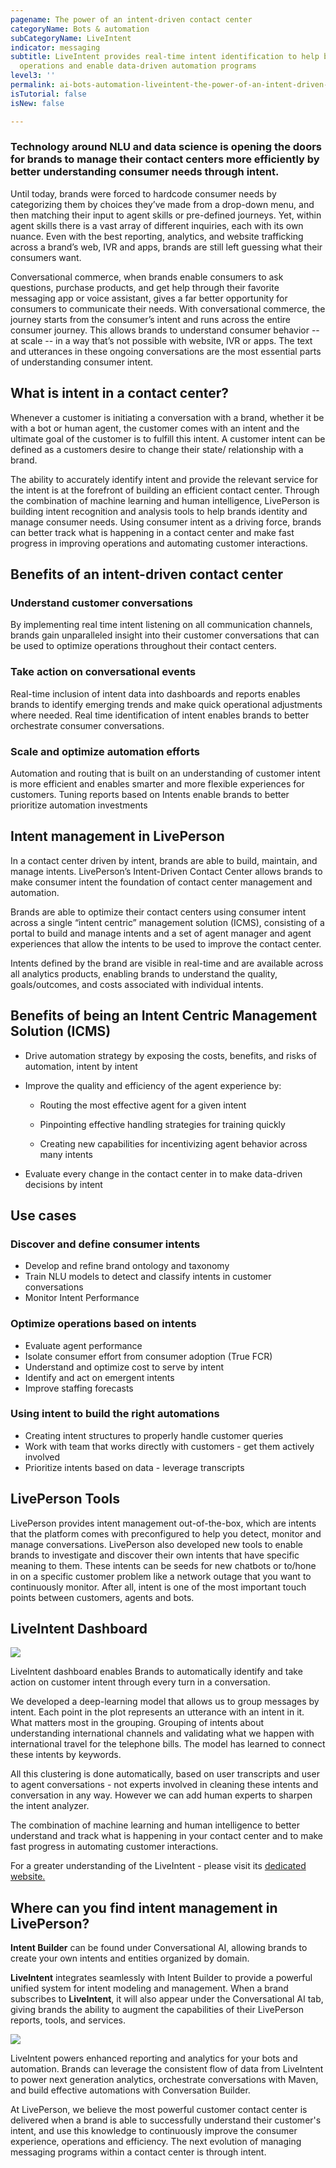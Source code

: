 ```yaml
---
pagename: The power of an intent-driven contact center
categoryName: Bots & automation
subCategoryName: LiveIntent
indicator: messaging
subtitle: LiveIntent provides real-time intent identification to help businesses optimize
  operations and enable data-driven automation programs
level3: ''
permalink: ai-bots-automation-liveintent-the-power-of-an-intent-driven-contact-center.html
isTutorial: false
isNew: false

---
```

### Technology around NLU and data science is opening the doors for brands to manage their contact centers more efficiently by better understanding consumer needs through intent.

Until today, brands were forced to hardcode consumer needs by categorizing them by choices they’ve made from a drop-down menu, and then matching their input to agent skills or pre-defined journeys. Yet, within agent skills there is a vast array of different inquiries, each with its own nuance. Even with the best reporting, analytics, and website trafficking across a brand’s web, IVR and apps, brands are still left guessing what their consumers want.

Conversational commerce, when brands enable consumers to ask questions, purchase products, and get help through their favorite messaging app or voice assistant, gives a far better opportunity for consumers to communicate their needs. With conversational commerce, the journey starts from the consumer’s intent and runs across the entire consumer journey. This allows brands to understand consumer behavior -- at scale -- in a way that’s not possible with website, IVR or apps. The text and utterances in these ongoing conversations are the most essential parts of understanding consumer intent.

## What is intent in a contact center?

Whenever a customer is initiating a conversation with a brand, whether it be with a bot or human agent, the customer comes with an intent and the ultimate goal of the customer is to fulfill this intent. A customer intent can be defined as a customers desire to change their state/ relationship with a brand.

The ability to accurately identify intent and provide the relevant service for the intent is at the forefront of building an efficient contact center. Through the combination of machine learning and human intelligence, LivePerson is building intent recognition and analysis tools to help brands identity and manage consumer needs. Using consumer intent as a driving force, brands can better track what is happening in a contact center and make fast progress in improving operations and automating customer interactions.

## Benefits of an intent-driven contact center

### Understand customer conversations

By implementing real time intent listening on all communication channels, brands gain unparalleled insight into their customer conversations that can be used to optimize operations throughout their contact centers.

### Take action on conversational events

Real-time inclusion of intent data into dashboards and reports enables brands to identify emerging trends and make quick operational adjustments where needed. Real time identification of intent enables brands to better orchestrate consumer conversations.

### Scale and optimize automation efforts

Automation and routing that is built on an understanding of customer intent is more efficient and enables smarter and more flexible experiences for customers. Tuning reports based on Intents enable brands to better prioritize automation investments

## Intent management in LivePerson

In a contact center driven by intent, brands are able to build, maintain, and manage intents. LivePerson’s Intent-Driven Contact Center allows brands to make consumer intent the foundation of contact center management and automation.

Brands are able to optimize their contact centers using consumer intent across a single “intent centric” management solution (ICMS), consisting of a portal to build and manage intents and a set of agent manager and agent experiences that allow the intents to be used to improve the contact center.

Intents defined by the brand are visible in real-time and are available across all analytics products, enabling brands to understand the quality, goals/outcomes, and costs associated with individual intents.

## Benefits of being an Intent Centric Management Solution (ICMS)

* Drive automation strategy by exposing the costs, benefits, and risks of automation, intent by intent
* Improve the quality and efficiency of the agent experience by:

  - Routing the most effective agent for a given intent

  - Pinpointing effective handling strategies for training quickly

  - Creating new capabilities for incentivizing agent behavior across many intents
* Evaluate every change in the contact center in to make data-driven decisions by intent

## Use cases

### Discover and define consumer intents

* Develop and refine brand ontology and taxonomy
* Train NLU models to detect and classify intents in customer conversations
* Monitor Intent Performance

### Optimize operations based on intents

* Evaluate agent performance
* Isolate consumer effort from consumer adoption (True FCR)
* Understand and optimize cost to serve by intent
* Identify and act on emergent intents
* Improve staffing forecasts

### Using intent to build the right automations

* Creating intent structures to properly handle customer queries
* Work with team that works directly with customers - get them actively involved
* Prioritize intents based on data - leverage transcripts

## LivePerson Tools

LivePerson provides intent management out-of-the-box, which are intents that the platform comes with preconfigured to help you detect, monitor and manage conversations. LivePerson also developed new tools to enable brands to investigate and discover their own intents that have specific meaning to them. These intents can be seeds for new chatbots or to/hone in on a specific customer problem like a network outage that you want to continuously monitor. After all, intent is one of the most important touch points between customers, agents and bots.

## LiveIntent Dashboard

![](img/liveintent_dashboard-section-1.png)

LiveIntent dashboard enables Brands to automatically identify and take action on customer intent through every turn in a conversation.

We developed a deep-learning model that allows us to group messages by intent. Each point in the plot represents an utterance with an intent in it. What matters most in the grouping. Grouping of intents about understanding international channels and validating what we happen with international travel for the telephone bills. The model has learned to connect these intents by keywords.

All this clustering is done automatically, based on user transcripts and user to agent conversations - not experts involved in cleaning these intents and conversation in any way. However we can add human experts to sharpen the intent analyzer.

The combination of machine learning and human intelligence to better understand and track what is happening in your contact center and to make fast progress in automating customer interactions.

For a greater understanding of the LiveIntent - please visit its [dedicated website.](https://www.liveperson.com/products/liveintent/)

## Where can you find intent management in LivePerson?

**Intent Builder** can be found under Conversational AI, allowing brands to create your own intents and entities organized by domain.

**LiveIntent** integrates seamlessly with Intent Builder to provide a powerful unified system for intent modeling and management. When a brand subscribes to **LiveIntent**, it will also appear under the Conversational AI tab, giving brands the ability to augment the capabilities of their LivePerson reports, tools, and services.

![](img/BotsAutomation_LiveIntent.png)

LiveIntent powers enhanced reporting and analytics for your bots and automation. Brands can leverage the consistent flow of data from LiveIntent to power next generation analytics, orchestrate conversations with Maven, and build effective automations with Conversation Builder.

At LivePerson, we believe the most powerful customer contact center is delivered when a brand is able to successfully understand their customer's intent, and use this knowledge to continuously improve the consumer experience, operations and efficiency. The next evolution of managing messaging programs within a contact center is through intent.
